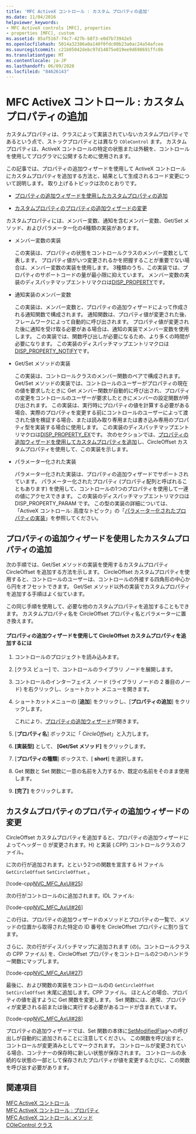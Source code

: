 ```yaml
---
title: 'MFC ActiveX コントロール : カスタム プロパティの追加'
ms.date: 11/04/2016
helpviewer_keywords:
- MFC ActiveX controls [MFC], properties
- properties [MFC], custom
ms.assetid: 85af5167-74c7-427b-b8f3-e0d7b73942e5
ms.openlocfilehash: 5014a32386a0a140f0fdc00b23a0ac24a54afcee
ms.sourcegitcommit: c21b05042debc97d14875e019ee9d698691ffc0b
ms.translationtype: MT
ms.contentlocale: ja-JP
ms.lasthandoff: 06/09/2020
ms.locfileid: "84626143"
---
```

# <a name="mfc-activex-controls-adding-custom-properties"></a>MFC ActiveX コントロール : カスタム プロパティの追加

カスタムプロパティは、クラスによって実装されていないカスタムプロパティであるという点で、ストックプロパティとは異なり `COleControl` ます。 カスタムプロパティは、ActiveX コントロールの特定の状態または外観を、コントロールを使用してプログラマに公開するために使用されます。

この記事では、プロパティの追加ウィザードを使用して ActiveX コントロールにカスタムプロパティを追加する方法と、結果として生成されるコード変更について説明します。 取り上げるトピックは次のとおりです。

- [プロパティの追加ウィザードを使用したカスタムプロパティの追加](#_core_using_classwizard_to_add_a_custom_property)

- [カスタムプロパティのプロパティの追加ウィザードの変更](#_core_classwizard_changes_for_custom_properties)

カスタムプロパティには、メンバー変数、通知を含むメンバー変数、Get/Set メソッド、およびパラメーター化の4種類の実装があります。

- メンバー変数の実装

   この実装は、プロパティの状態をコントロールクラスのメンバー変数として表します。 プロパティ値がいつ変更されるかを把握することが重要でない場合は、メンバー変数の実装を使用します。 3種類のうち、この実装では、プロパティのサポートコードの量が最小限に抑えています。 メンバー変数の実装のディスパッチマップエントリマクロは[DISP_PROPERTY](reference/dispatch-maps.md#disp_property)です。

- 通知実装のメンバー変数

   この実装は、メンバー変数と、プロパティの追加ウィザードによって作成される通知関数で構成されます。 通知関数は、プロパティ値が変更された後、フレームワークによって自動的に呼び出されます。 プロパティ値が変更された後に通知を受け取る必要がある場合は、通知の実装でメンバー変数を使用します。 この実装では、関数呼び出しが必要になるため、より多くの時間が必要になります。 この実装のディスパッチマップエントリマクロは[DISP_PROPERTY_NOTIFY](reference/dispatch-maps.md#disp_property_notify)です。

- Get/Set メソッドの実装

   この実装は、コントロールクラスのメンバー関数のペアで構成されます。 Get/Set メソッドの実装では、コントロールのユーザーがプロパティの現在の値を要求したときに Get メンバー関数が自動的に呼び出され、プロパティの変更をコントロールのユーザーが要求したときにメンバーの設定関数が呼び出されます。 この実装は、実行時にプロパティの値を計算する必要がある場合、実際のプロパティを変更する前にコントロールのユーザーによって渡された値を検証する場合、または読み取り専用または書き込み専用のプロパティ型を実装する場合に使用します。 この実装のディスパッチマップエントリマクロは[DISP_PROPERTY_EX](reference/dispatch-maps.md#disp_property_ex)です。 次のセクションでは、[プロパティの追加ウィザードを使用してカスタムプロパティを追加](#_core_using_classwizard_to_add_a_custom_property)し、CircleOffset カスタムプロパティを使用して、この実装を示します。

- パラメーター化された実装

   パラメーター化された実装は、プロパティの追加ウィザードでサポートされています。 パラメーター化されたプロパティ (プロパティ配列と呼ばれることもあります) を使用して、コントロールの1つのプロパティを使用して一連の値にアクセスできます。 この実装のディスパッチマップエントリマクロは DISP_PROPERTY_PARAM です。 この型の実装の詳細については、「ActiveX コントロール: 高度なトピック」の「[パラメーター化されたプロパティの実装](mfc-activex-controls-advanced-topics.md)」を参照してください。

## <a name="using-the-add-property-wizard-to-add-a-custom-property"></a><a name="_core_using_classwizard_to_add_a_custom_property"></a>プロパティの追加ウィザードを使用したカスタムプロパティの追加

次の手順では、Get/Set メソッドの実装を使用するカスタムプロパティ CircleOffset を追加する方法を示します。 CircleOffset カスタムプロパティを使用すると、コントロールのユーザーは、コントロールの外接する四角形の中心から円をオフセットできます。 Get/Set メソッド以外の実装でカスタムプロパティを追加する手順はよく似ています。

この同じ手順を使用して、必要な他のカスタムプロパティを追加することもできます。 カスタムプロパティ名を CircleOffset プロパティ名とパラメーターに置き換えます。

#### <a name="to-add-the-circleoffset-custom-property-using-the-add-property-wizard"></a>プロパティの追加ウィザードを使用して CircleOffset カスタムプロパティを追加するには

1. コントロールのプロジェクトを読み込みます。

1. [クラス ビュー] で、コントロールのライブラリ ノードを展開します。

1. コントロールのインターフェイス ノード (ライブラリ ノードの 2 番目のノード) を右クリックし、ショートカット メニューを開きます。

1. ショートカットメニューの [**追加**] をクリックし、[**プロパティの追加**] をクリックします。

   これにより、[プロパティの追加ウィザード](../ide/names-add-property-wizard.md)が開きます。

1. [**プロパティ名**] ボックスに「 *CircleOffset*」と入力します。

1. **[実装型]** として、 **[Get/Set メソッド]** をクリックします。

1. [**プロパティの種類**] ボックスで、[ **short**] を選択します。

1. Get 関数と Set 関数に一意の名前を入力するか、既定の名前をそのまま使用します。

1. **[完了]** をクリックします。

## <a name="add-property-wizard-changes-for-custom-properties"></a><a name="_core_classwizard_changes_for_custom_properties"></a>カスタムプロパティのプロパティの追加ウィザードの変更

CircleOffset カスタムプロパティを追加すると、プロパティの追加ウィザードによってヘッダー () が変更されます。H) と実装 (.CPP) コントロールクラスのファイル。

に次の行が追加されます。とという2つの関数を宣言する H ファイル `GetCircleOffset` `SetCircleOffset` 。

[!code-cpp[NVC_MFC_AxUI#25](codesnippet/cpp/mfc-activex-controls-adding-custom-properties_1.h)]

次の行がコントロールのに追加されます。IDL ファイル:

[!code-cpp[NVC_MFC_AxUI#26](codesnippet/cpp/mfc-activex-controls-adding-custom-properties_2.idl)]

この行は、プロパティの追加ウィザードのメソッドとプロパティの一覧で、メソッドの位置から取得された特定の ID 番号を CircleOffset プロパティに割り当てます。

さらに、次の行がディスパッチマップに追加されます (の)。コントロールクラスの CPP ファイル) を、CircleOffset プロパティをコントロールの2つのハンドラー関数にマップします。

[!code-cpp[NVC_MFC_AxUI#27](codesnippet/cpp/mfc-activex-controls-adding-custom-properties_3.cpp)]

最後に、および関数の実装をコントロールのの `GetCircleOffset` `SetCircleOffset` 末尾に追加します。CPP ファイル。 ほとんどの場合、プロパティの値を返すように Get 関数を変更します。 Set 関数には、通常、プロパティが変更される前または後に実行する必要があるコードが含まれています。

[!code-cpp[NVC_MFC_AxUI#28](codesnippet/cpp/mfc-activex-controls-adding-custom-properties_4.cpp)]

プロパティの追加ウィザードでは、Set 関数の本体に[SetModifiedFlag](reference/colecontrol-class.md#setmodifiedflag)への呼び出しが自動的に追加されることに注意してください。 この関数を呼び出すと、コントロールが変更済みとしてマークされます。 コントロールが変更されている場合、コンテナーの保存時に新しい状態が保存されます。 コントロールの永続的な状態の一部として保存されたプロパティが値を変更するたびに、この関数を呼び出す必要があります。

## <a name="see-also"></a>関連項目

[MFC ActiveX コントロール](mfc-activex-controls.md)<br/>
[MFC ActiveX コントロール : プロパティ](mfc-activex-controls-properties.md)<br/>
[MFC ActiveX コントロール: メソッド](mfc-activex-controls-methods.md)<br/>
[COleControl クラス](reference/colecontrol-class.md)
